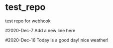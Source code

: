 # test_repo
test repo for webhook

#2020-Dec-7
Add a new line here

#2020-Dec-16
Today is a good day! nice weather!